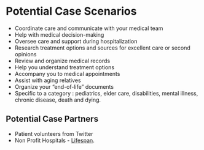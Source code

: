 # Potential Case Scenarios

* Coordinate care and communicate with your medical team
* Help with medical decision-making
* Oversee care and support during hospitalization
* Research treatment options and sources for excellent care or second opinions
* Review and organize medical records
* Help you understand treatment options
* Accompany you to medical appointments
* Assist with aging relatives
* Organize your “end-of-life” documents
* Specific to a category : pediatrics, elder care, disabilities, mental illness, chronic disease, death and dying.

## Potential Case Partners

* Patient volunteers from Twitter
* Non Profit Hospitals - [Lifespan](https://www.lifespan.org/about-lifespan).

